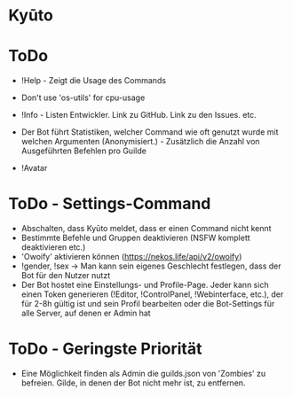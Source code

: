 # Kyūto

# ToDo
 - !Help <Command> - Zeigt die Usage des Commands
 - Don't use 'os-utils' for cpu-usage

 - !Info - Listen Entwickler. Link zu GitHub. Link zu den Issues. etc.
 
 - Der Bot führt Statistiken, welcher Command wie oft genutzt wurde mit welchen Argumenten (Anonymisiert.) - Zusätzlich die Anzahl von Ausgeführten Befehlen pro Guilde
 - !Avatar <Gif>

# ToDo - Settings-Command
 - Abschalten, dass Kyūto meldet, dass er einen Command nicht kennt
 - Bestimmte Befehle und Gruppen deaktivieren (NSFW komplett deaktivieren etc.)
 - 'Owoify' aktivieren können (https://nekos.life/api/v2/owoify)
 - !gender, !sex -> Man kann sein eigenes Geschlecht festlegen, dass der Bot für den Nutzer nutzt
 - Der Bot hostet eine Einstellungs- und Profile-Page. Jeder kann sich einen Token generieren (!Editor, !ControlPanel, !Webinterface, etc.), der für 2-8h gültig ist und sein Profil bearbeiten oder die Bot-Settings für alle Server, auf denen er Admin hat

 # ToDo - Geringste Priorität
 - Eine Möglichkeit finden als Admin die guilds.json von 'Zombies' zu befreien. Gilde, in denen der Bot nicht mehr ist, zu entfernen.